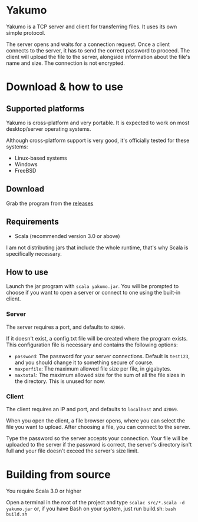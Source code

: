 # Yakumo
Yakumo is a TCP server and client for transferring files. It uses its own simple protocol.

The server opens and waits for a connection request. Once a client connects to the server, it has to send the correct password to proceed. The client will upload the file to the server, alongside information about the file's name and size. The connection is not encrypted.

# Download & how to use

## Supported platforms
Yakumo is cross-platform and very portable. It is expected to work on most desktop/server operating systems.

Although cross-platform support is very good, it's officially tested for these systems:
* Linux-based systems
* Windows
* FreeBSD

## Download
Grab the program from the [releases](https://github.com/spacebanana420/yakumo/releases)

## Requirements
* Scala (recommended version 3.0 or above)

I am not distributing jars that include the whole runtime, that's why Scala is specifically necessary.

## How to use
Launch the jar program with ```scala yakumo.jar```. You will be prompted to choose if you want to open a server or connect to one using the built-in client.

### Server
The server requires a port, and defaults to ```42069```.

If it doesn't exist, a config.txt file will be created where the program exists. This configuration file is necessary and contains the following options:
* ```password```: The password for your server connections. Default is ```test123```, and you should change it to something secure of course.
* ```maxperfile```: The maximum allowed file size per file, in gigabytes.
* ```maxtotal```: The maximum allowed size for the sum of all the file sizes in the directory. This is unused for now.

### Client

The client requires an IP and port, and defaults to ```localhost``` and ```42069```.

When you open the client, a file browser opens, where you can select the file you want to upload. After choosing a file, you can connect to the server.

Type the password so the server accepts your connection. Your file will be uploaded to the server if the password is correct, the server's directory isn't full and your file doesn't exceed the server's size limit.

# Building from source
You require Scala 3.0 or higher

Open a terminal in the root of the project and type ```scalac src/*.scala -d yakumo.jar``` or, if you have Bash on your system, just run build.sh: ```bash build.sh``` 
